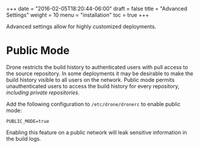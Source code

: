 +++
date = "2016-02-05T18:20:44-06:00"
draft = false
title = "Advanced Settings"
weight = 10
menu = "installation"
toc = true
+++

Advanced settings allow for highly customized deployments.

# Public Mode

Drone restricts the build history to authenticated users with pull access to
the source repository. In some deployments it may be desirable to make the
build history visible to all users on the network. Public mode permits
unauthenticated users to access the build history for every repository,
_including private repositories_.

Add the following configuration to `/etc/drone/dronerc` to enable public
mode:

```
PUBLIC_MODE=true
```

Enabling this feature on a public network will leak sensitive information
in the build logs.

